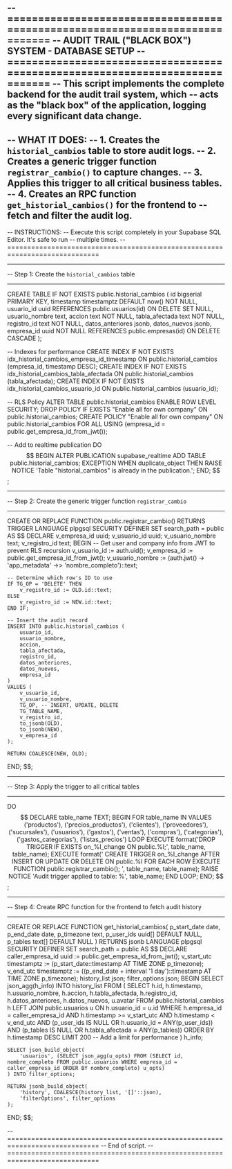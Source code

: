-- =============================================================================
-- AUDIT TRAIL ("BLACK BOX") SYSTEM - DATABASE SETUP
-- =============================================================================
-- This script implements the complete backend for the audit trail system, which
-- acts as the "black box" of the application, logging every significant data change.
--
-- WHAT IT DOES:
-- 1.  Creates the `historial_cambios` table to store audit logs.
-- 2.  Creates a generic trigger function `registrar_cambio()` to capture changes.
-- 3.  Applies this trigger to all critical business tables.
-- 4.  Creates an RPC function `get_historial_cambios()` for the frontend to
--     fetch and filter the audit log.
--
-- INSTRUCTIONS:
-- Execute this script completely in your Supabase SQL Editor. It's safe to run
-- multiple times.
-- =============================================================================

-- -----------------------------------------------------------------------------
-- Step 1: Create the `historial_cambios` table
-- -----------------------------------------------------------------------------
CREATE TABLE IF NOT EXISTS public.historial_cambios (
    id bigserial PRIMARY KEY,
    timestamp timestamptz DEFAULT now() NOT NULL,
    usuario_id uuid REFERENCES public.usuarios(id) ON DELETE SET NULL,
    usuario_nombre text,
    accion text NOT NULL,
    tabla_afectada text NOT NULL,
    registro_id text NOT NULL,
    datos_anteriores jsonb,
    datos_nuevos jsonb,
    empresa_id uuid NOT NULL REFERENCES public.empresas(id) ON DELETE CASCADE
);

-- Indexes for performance
CREATE INDEX IF NOT EXISTS idx_historial_cambios_empresa_id_timestamp ON public.historial_cambios (empresa_id, timestamp DESC);
CREATE INDEX IF NOT EXISTS idx_historial_cambios_tabla_afectada ON public.historial_cambios (tabla_afectada);
CREATE INDEX IF NOT EXISTS idx_historial_cambios_usuario_id ON public.historial_cambios (usuario_id);

-- RLS Policy
ALTER TABLE public.historial_cambios ENABLE ROW LEVEL SECURITY;
DROP POLICY IF EXISTS "Enable all for own company" ON public.historial_cambios;
CREATE POLICY "Enable all for own company" ON public.historial_cambios
FOR ALL USING (empresa_id = public.get_empresa_id_from_jwt());

-- Add to realtime publication
DO $$
BEGIN
    ALTER PUBLICATION supabase_realtime ADD TABLE public.historial_cambios;
EXCEPTION
    WHEN duplicate_object THEN
        RAISE NOTICE 'Table "historial_cambios" is already in the publication.';
END;
$$;


-- -----------------------------------------------------------------------------
-- Step 2: Create the generic trigger function `registrar_cambio`
-- -----------------------------------------------------------------------------
CREATE OR REPLACE FUNCTION public.registrar_cambio()
RETURNS TRIGGER
LANGUAGE plpgsql
SECURITY DEFINER
SET search_path = public
AS $$
DECLARE
    v_empresa_id uuid;
    v_usuario_id uuid;
    v_usuario_nombre text;
    v_registro_id text;
BEGIN
    -- Get user and company info from JWT to prevent RLS recursion
    v_usuario_id := auth.uid();
    v_empresa_id := public.get_empresa_id_from_jwt();
    v_usuario_nombre := (auth.jwt() -> 'app_metadata' ->> 'nombre_completo')::text;

    -- Determine which row's ID to use
    IF TG_OP = 'DELETE' THEN
        v_registro_id := OLD.id::text;
    ELSE
        v_registro_id := NEW.id::text;
    END IF;

    -- Insert the audit record
    INSERT INTO public.historial_cambios (
        usuario_id,
        usuario_nombre,
        accion,
        tabla_afectada,
        registro_id,
        datos_anteriores,
        datos_nuevos,
        empresa_id
    )
    VALUES (
        v_usuario_id,
        v_usuario_nombre,
        TG_OP, -- INSERT, UPDATE, DELETE
        TG_TABLE_NAME,
        v_registro_id,
        to_jsonb(OLD),
        to_jsonb(NEW),
        v_empresa_id
    );

    RETURN COALESCE(NEW, OLD);
END;
$$;


-- -----------------------------------------------------------------------------
-- Step 3: Apply the trigger to all critical tables
-- -----------------------------------------------------------------------------
DO $$
DECLARE
    table_name TEXT;
BEGIN
    FOR table_name IN
        VALUES
            ('productos'), ('precios_productos'), ('clientes'), ('proveedores'),
            ('sucursales'), ('usuarios'), ('gastos'), ('ventas'), ('compras'),
            ('categorias'), ('gastos_categorias'), ('listas_precios')
    LOOP
        EXECUTE format('DROP TRIGGER IF EXISTS on_%I_change ON public.%I;', table_name, table_name);
        EXECUTE format('
            CREATE TRIGGER on_%I_change
            AFTER INSERT OR UPDATE OR DELETE ON public.%I
            FOR EACH ROW EXECUTE FUNCTION public.registrar_cambio();
        ', table_name, table_name);
        RAISE NOTICE 'Audit trigger applied to table: %', table_name;
    END LOOP;
END;
$$;


-- -----------------------------------------------------------------------------
-- Step 4: Create RPC function for the frontend to fetch audit history
-- -----------------------------------------------------------------------------
CREATE OR REPLACE FUNCTION get_historial_cambios(
    p_start_date date,
    p_end_date date,
    p_timezone text,
    p_user_ids uuid[] DEFAULT NULL,
    p_tables text[] DEFAULT NULL
)
RETURNS jsonb
LANGUAGE plpgsql
SECURITY DEFINER
SET search_path = public
AS $$
DECLARE
    caller_empresa_id uuid := public.get_empresa_id_from_jwt();
    v_start_utc timestamptz := (p_start_date::timestamp AT TIME ZONE p_timezone);
    v_end_utc timestamptz := ((p_end_date + interval '1 day')::timestamp AT TIME ZONE p_timezone);
    history_list json;
    filter_options json;
BEGIN
    SELECT json_agg(h_info) INTO history_list
    FROM (
        SELECT
            h.id, h.timestamp, h.usuario_nombre, h.accion, h.tabla_afectada,
            h.registro_id, h.datos_anteriores, h.datos_nuevos, u.avatar
        FROM public.historial_cambios h
        LEFT JOIN public.usuarios u ON h.usuario_id = u.id
        WHERE h.empresa_id = caller_empresa_id
          AND h.timestamp >= v_start_utc
          AND h.timestamp < v_end_utc
          AND (p_user_ids IS NULL OR h.usuario_id = ANY(p_user_ids))
          AND (p_tables IS NULL OR h.tabla_afectada = ANY(p_tables))
        ORDER BY h.timestamp DESC
        LIMIT 200 -- Add a limit for performance
    ) h_info;

    SELECT json_build_object(
        'usuarios', (SELECT json_agg(u_opts) FROM (SELECT id, nombre_completo FROM public.usuarios WHERE empresa_id = caller_empresa_id ORDER BY nombre_completo) u_opts)
    ) INTO filter_options;

    RETURN jsonb_build_object(
        'history', COALESCE(history_list, '[]'::json),
        'filterOptions', filter_options
    );
END;
$$;

-- =============================================================================
-- End of script.
-- =============================================================================